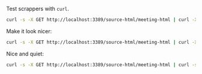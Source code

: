 Test scrappers with `curl`.
```bash
curl -s -X GET http://localhost:3389/source-html/meeting-html | curl -X POST http://localhost:3389/scrappers/week-date-span -H "Content-Type: application/json" -d @-
```
Make it look nicer:
```bash
curl -s -X GET http://localhost:3389/source-html/meeting-html | curl -X POST http://localhost:3389/scrappers/week-date-span -H "Content-Type: application/json" -d @- | jq
```

Nice and quiet:
```bash
curl -s -X GET http://localhost:3389/source-html/meeting-html | curl -s -X POST http://localhost:3389/scrappers/week-date-span -H "Content-Type: application/json" -d @- | jq
```